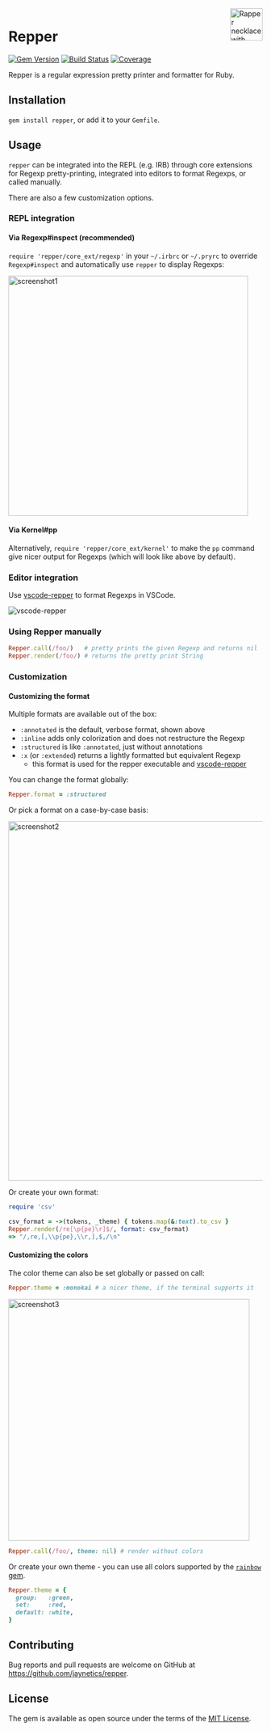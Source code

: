 <img alt='Rapper necklace with dollar pendant' src='https://user-images.githubusercontent.com/10758879/167485870-5c49284d-a783-453e-8be0-a3597c2ef97c.png' height='64' align='right' />

# Repper

[![Gem Version](https://badge.fury.io/rb/repper.svg)](http://badge.fury.io/rb/repper)
[![Build Status](https://github.com/jaynetics/repper/actions/workflows/main.yml/badge.svg)](https://github.com/jaynetics/repper/actions)
[![Coverage](https://codecov.io/gh/jaynetics/repper/branch/main/graph/badge.svg?token=0993K9I8VC)](https://codecov.io/gh/jaynetics/repper)

Repper is a regular expression pretty printer and formatter for Ruby.

## Installation

`gem install repper`, or add it to your `Gemfile`.

## Usage

`repper` can be integrated into the REPL (e.g. IRB) through core extensions for Regexp pretty-printing, integrated into editors to format Regexps, or called manually.

There are also a few customization options.

### REPL integration

#### Via Regexp#inspect (recommended)

`require 'repper/core_ext/regexp'` in your `~/.irbrc` or `~/.pryrc` to override `Regexp#inspect` and automatically use `repper` to display Regexps:

<img width="475" alt="screenshot1" src="https://user-images.githubusercontent.com/10758879/167719748-60f4013a-c8d4-4a62-843a-d9f27057bcd3.png">

#### Via Kernel#pp

Alternatively, `require 'repper/core_ext/kernel'` to make the `pp` command give nicer output for Regexps (which will look like above by default).

### Editor integration

Use [vscode-repper](https://github.com/jaynetics/vscode-repper) to format Regexps in VSCode.

![vscode-repper](https://user-images.githubusercontent.com/10758879/170892739-e2f408f2-e239-4b13-8d28-c14fb7a9dbb9.gif)

### Using Repper manually

```ruby
Repper.call(/foo/)   # pretty prints the given Regexp and returns nil
Repper.render(/foo/) # returns the pretty print String
```

### Customization

#### Customizing the format

Multiple formats are available out of the box:

- `:annotated` is the default, verbose format, shown above
- `:inline` adds only colorization and does not restructure the Regexp
- `:structured` is like `:annotated`, just without annotations
- `:x` (or `:extended`) returns a lightly formatted but equivalent Regexp
  - this format is used for the repper executable and [vscode-repper](https://github.com/jaynetics/vscode-repper)

You can change the format globally:

```ruby
Repper.format = :structured
```

Or pick a format on a case-by-case basis:

<img width="711" alt="screenshot2" src="https://user-images.githubusercontent.com/10758879/167719567-ae8ee42f-839e-4ce4-af56-a139044d3436.png">

Or create your own format:

```ruby
require 'csv'

csv_format = ->(tokens, _theme) { tokens.map(&:text).to_csv }
Repper.render(/re[\p{pe}\r]$/, format: csv_format)
=> "/,re,[,\\p{pe},\\r,],$,/\n"
```

#### Customizing the colors

The color theme can also be set globally or passed on call:

```ruby
Repper.theme = :monokai # a nicer theme, if the terminal supports it
```

<img width="478" alt="screenshot3" src="https://user-images.githubusercontent.com/10758879/167719807-9170ba92-48d1-4669-a05d-a72f962b961d.png">

```ruby
Repper.call(/foo/, theme: nil) # render without colors
```

Or create your own theme - you can use all colors supported by the [`rainbow` gem](https://github.com/sickill/rainbow).

```ruby
Repper.theme = {
  group:   :green,
  set:     :red,
  default: :white,
}
```

## Contributing

Bug reports and pull requests are welcome on GitHub at https://github.com/jaynetics/repper.

## License

The gem is available as open source under the terms of the [MIT License](https://opensource.org/licenses/MIT).
